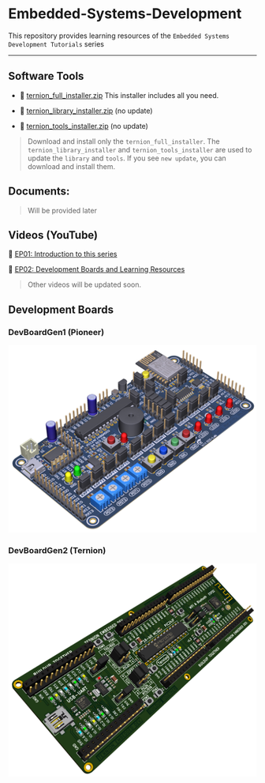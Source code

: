 # Embedded-Systems-Development
This repository provides learning resources of the `Embedded Systems Development Tutorials` series

---

## Software Tools

- :floppy_disk: [ternion_full_installer.zip](https://drive.google.com/file/d/1p5xKjNtWMkip_j8TWxl69MGJGkMsb7DU/view?usp=sharing) This installer includes all you need.
  
- :floppy_disk: [ternion_library_installer.zip](https://drive.google.com/file/d/1QA_oE0H3pMjCHzVteBT_uBbI-3yAAMnq/view?usp=sharing) (no update)

- :floppy_disk: [ternion_tools_installer.zip](https://drive.google.com/file/d/160y1VxjB0OcvMvXvsZEnk9T65kMawAfG/view?usp=sharing) (no update)

>Download and install only the `ternion_full_installer`. The `ternion_library_installer` and `ternion_tools_installer` are used to update the `library` and `tools`. If you see `new update`, you can download and install them.

## Documents:

>Will be provided later

## Videos (YouTube)

:movie_camera: [EP01: Introduction to this series](https://youtu.be/R_Hrb4gQyqM)

:movie_camera: [EP02: Development Boards and Learning Resources](https://youtu.be/EwJMqaTC3D0)

>Other videos will be updated soon.


## Development Boards

### DevBoardGen1 (Pioneer)

<img src="./docs/images/pioneer.png" width="600">


### DevBoardGen2 (Ternion)

<img src="./docs/images/ternion.png" width="600">